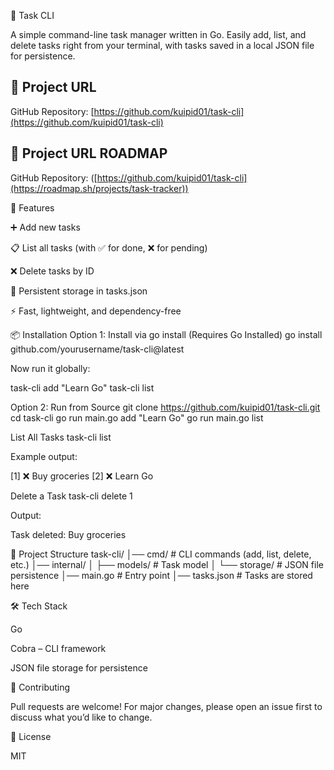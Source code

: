📝 Task CLI

A simple command-line task manager written in Go.
Easily add, list, and delete tasks right from your terminal, with tasks saved in a local JSON file for persistence.


## 🔗 Project URL
GitHub Repository: [https://github.com/kuipid01/task-cli](https://github.com/kuipid01/task-cli)
## 🔗 Project URL ROADMAP
GitHub Repository: ([https://github.com/kuipid01/task-cli](https://roadmap.sh/projects/task-tracker))

🚀 Features

➕ Add new tasks

📋 List all tasks (with ✅ for done, ❌ for pending)

❌ Delete tasks by ID

💾 Persistent storage in tasks.json

⚡ Fast, lightweight, and dependency-free

📦 Installation
Option 1: Install via go install (Requires Go Installed)
go install github.com/yourusername/task-cli@latest


Now run it globally:

task-cli add "Learn Go"
task-cli list

Option 2: Run from Source
git clone https://github.com/kuipid01/task-cli.git
cd task-cli
go run main.go add "Learn Go"
go run main.go list



List All Tasks
task-cli list


Example output:

[1] ❌ Buy groceries
[2] ❌ Learn Go

Delete a Task
task-cli delete 1


Output:

Task deleted: Buy groceries

📂 Project Structure
task-cli/
│── cmd/             # CLI commands (add, list, delete, etc.)
│── internal/
│   ├── models/      # Task model
│   └── storage/     # JSON file persistence
│── main.go          # Entry point
│── tasks.json       # Tasks are stored here

🛠️ Tech Stack

Go

Cobra
 – CLI framework

JSON file storage for persistence

🤝 Contributing

Pull requests are welcome!
For major changes, please open an issue first to discuss what you’d like to change.

📜 License

MIT
